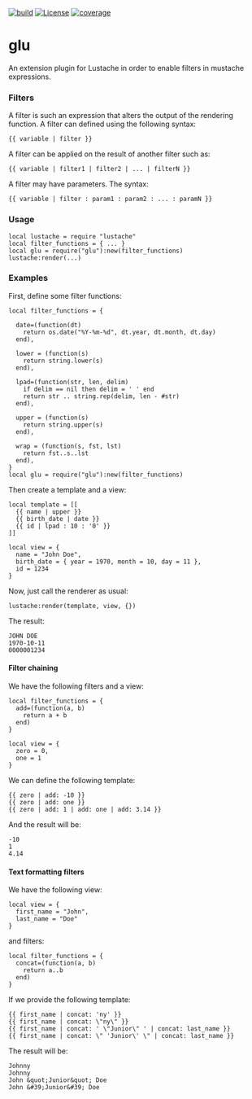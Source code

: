 [![build](https://github.com/raygerlabs/glu/actions/workflows/build.yaml/badge.svg)](https://github.com/raygerlabs/glu/actions/workflows/build.yaml)
[![License](https://img.shields.io/badge/License-MIT-green.svg)](https://opensource.org/licenses/MIT)
[![coverage](https://coveralls.io/repos/github/raygerlabs/glu/badge.svg)](https://coveralls.io/github/raygerlabs/glu)

# glu

An extension plugin for Lustache in order to enable filters in mustache expressions.

### Filters

A filter is such an expression that alters the output of the rendering function. A filter can defined using the following syntax:
```
{{ variable | filter }}
```

A filter can be applied on the result of another filter such as:
```
{{ variable | filter1 | filter2 | ... | filterN }}
```

A filter may have parameters. The syntax:
```
{{ variable | filter : param1 : param2 : ... : paramN }}
```

### Usage

```
local lustache = require "lustache"
local filter_functions = { ... }
local glu = require("glu"):new(filter_functions)
lustache:render(...)
```

### Examples

First, define some filter functions:

```
local filter_functions = {

  date=(function(dt)
    return os.date("%Y-%m-%d", dt.year, dt.month, dt.day)
  end),

  lower = (function(s)
    return string.lower(s)
  end),

  lpad=(function(str, len, delim)
    if delim == nil then delim = ' ' end
    return str .. string.rep(delim, len - #str)
  end),

  upper = (function(s)
    return string.upper(s)
  end),

  wrap = (function(s, fst, lst)
    return fst..s..lst
  end),
}
local glu = require("glu"):new(filter_functions)
```

Then create a template and a view:
```
local template = [[
  {{ name | upper }}
  {{ birth_date | date }}
  {{ id | lpad : 10 : '0' }}
]]

local view = {
  name = "John Doe",
  birth_date = { year = 1970, month = 10, day = 11 },
  id = 1234
}
```
Now, just call the renderer as usual:
```
lustache:render(template, view, {})
```

The result:
```
JOHN DOE
1970-10-11
0000001234
```
#### Filter chaining

We have the following filters and a view:
```
local filter_functions = {
  add=(function(a, b)
    return a + b
  end) 
}

local view = {
  zero = 0,
  one = 1
}
```
We can define the following template:
```
{{ zero | add: -10 }}
{{ zero | add: one }}
{{ zero | add: 1 | add: one | add: 3.14 }}
```

And the result will be:
```
-10
1
4.14
```

#### Text formatting filters

We have the following view:
```
local view = {
  first_name = "John",
  last_name = "Doe"
}
```

and filters:
```
local filter_functions = {
  concat=(function(a, b)
    return a..b
  end)
}
```

If we provide the following template:
```
{{ first_name | concat: 'ny' }}
{{ first_name | concat: \"ny\" }}
{{ first_name | concat: ' \"Junior\" ' | concat: last_name }}
{{ first_name | concat: \" 'Junior\' \" | concat: last_name }}
```

The result will be:
```
Johnny
Johnny
John &quot;Junior&quot; Doe
John &#39;Junior&#39; Doe
```
